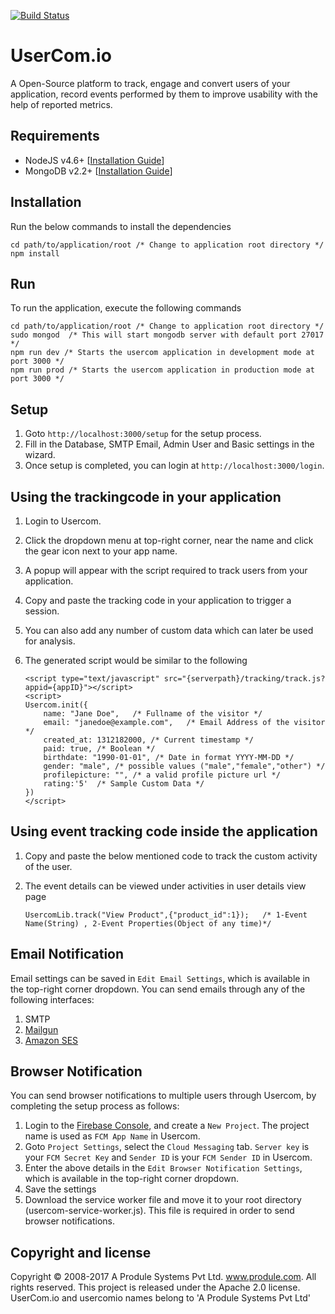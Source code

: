 [![Build Status](https://travis-ci.org/produle/usercomio.svg?branch=master)](https://travis-ci.org/produle/usercomio)

# UserCom.io
A Open-Source platform to track, engage and convert users of your application, record events performed by them to improve usability with the help of reported metrics.

## Requirements
 - NodeJS v4.6+ [[Installation Guide](https://nodejs.org/en/download/package-manager/)]
 - MongoDB v2.2+ [[Installation Guide](https://docs.mongodb.com/manual/installation/)]
 
## Installation
Run the below commands to install the dependencies
```
cd path/to/application/root /* Change to application root directory */
npm install
```

## Run
To run the application, execute the following commands
```
cd path/to/application/root /* Change to application root directory */
sudo mongod  /* This will start mongodb server with default port 27017 */
npm run dev /* Starts the usercom application in development mode at port 3000 */
npm run prod /* Starts the usercom application in production mode at port 3000 */
```

## Setup
1. Goto `http://localhost:3000/setup` for the setup process.
2. Fill in the Database, SMTP Email, Admin User and Basic settings in the wizard.
3. Once setup is completed, you can login at `http://localhost:3000/login`.

## Using the trackingcode in your application
1. Login to Usercom.
2. Click the dropdown menu at top-right corner, near the name and click the gear icon next to your app name.
3. A popup will appear with the script required to track users from your application.
4. Copy and paste the tracking code in your application to trigger a session.
5. You can also add any number of custom data which can later be used for analysis.
6. The generated script would be similar to the following
    
    ```
    <script type="text/javascript" src="{serverpath}/tracking/track.js?appid={appID}"></script>
    <script>
    Usercom.init({
        name: "Jane Doe",   /* Fullname of the visitor */
        email: "janedoe@example.com",   /* Email Address of the visitor */
        created_at: 1312182000, /* Current timestamp */
        paid: true, /* Boolean */
        birthdate: "1990-01-01", /* Date in format YYYY-MM-DD */
        gender: "male", /* possible values ("male","female","other") */
        profilepicture: "", /* a valid profile picture url */
        rating:'5'  /* Sample Custom Data */
    })
    </script>
    ``` 
## Using event tracking code inside the application

1. Copy and paste the below mentioned code to track the custom activity of the user.
2. The event details can be viewed under activities in user details view page

	```
	UsercomLib.track("View Product",{"product_id":1});   /* 1-Event Name(String) , 2-Event Properties(Object of any time)*/
	```
    
## Email Notification
Email settings can be saved in `Edit Email Settings`, which is available in the top-right corner dropdown. You can send emails through any of the following interfaces:
1. SMTP
2. [Mailgun](https://www.mailgun.com/)
3. [Amazon SES](https://aws.amazon.com/ses/)

## Browser Notification
You can send browser notifications to multiple users through Usercom, by completing the setup process as follows:
1. Login to the [Firebase Console](https://console.firebase.google.com), and create a `New Project`. The project name is used as `FCM App Name` in Usercom.
2. Goto `Project Settings`, select the `Cloud Messaging` tab. `Server key` is your `FCM Secret Key` and `Sender ID` is your `FCM Sender ID` in Usercom.
3. Enter the above details in the `Edit Browser Notification Settings`, which is available in the top-right corner dropdown.
4. Save the settings
5. Download the service worker file and move it to your root directory (usercom-service-worker.js). This file is required in order to send browser notifications.

## Copyright and license

Copyright © 2008-2017 A Produle Systems Pvt Ltd. www.produle.com. All rights reserved. This project is released under the Apache 2.0 license. UserCom.io and usercomio names belong to 'A Produle Systems Pvt Ltd'
